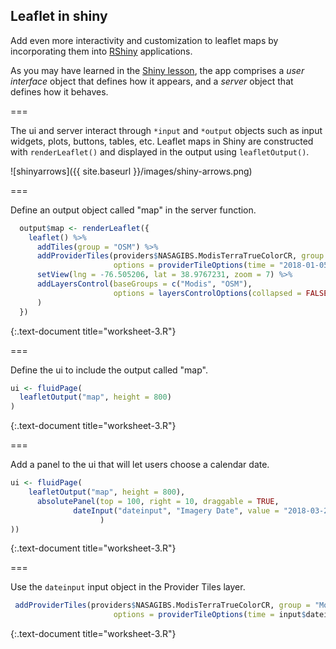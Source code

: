 ---
---

## Leaflet in shiny

Add even more interactivity and customization to leaflet maps by incorporating them into [RShiny](https://shiny.rstudio.com/) applications. 

As you may have learned in the [Shiny lesson](https://cyberhelp.sesync.org/basic-Shiny-lesson/), the app comprises a *user interface* object that defines how it appears, and a *server* object that defines how it behaves. 

===

The ui and server interact through `*input` and `*output` objects such as input widgets, plots, buttons, tables, etc. Leaflet maps in Shiny are constructed with `renderLeaflet()` and displayed in the output using `leafletOutput()`.

![shinyarrows]({{ site.baseurl }}/images/shiny-arrows.png)

===

Define an output object called "map" in the server function. 


~~~r
  output$map <- renderLeaflet({
    leaflet() %>%
      addTiles(group = "OSM") %>%
      addProviderTiles(providers$NASAGIBS.ModisTerraTrueColorCR, group = "Modis",
                       options = providerTileOptions(time = "2018-01-05")) %>%
      setView(lng = -76.505206, lat = 38.9767231, zoom = 7) %>%
      addLayersControl(baseGroups = c("Modis", "OSM"),
                       options = layersControlOptions(collapsed = FALSE)
      )
  })
~~~
{:.text-document title="worksheet-3.R"}


===

Define the ui to include the output called "map". 


~~~r
ui <- fluidPage(
  leafletOutput("map", height = 800)
)
~~~
{:.text-document title="worksheet-3.R"}


===

Add a panel to the ui that will let users choose a calendar date. 


~~~r
ui <- fluidPage(
    leafletOutput("map", height = 800),
      absolutePanel(top = 100, right = 10, draggable = TRUE,
              dateInput("dateinput", "Imagery Date", value = "2018-03-28"
                    )
))
~~~
{:.text-document title="worksheet-3.R"}


===

Use the `dateinput` input object in the Provider Tiles layer.


~~~r
 addProviderTiles(providers$NASAGIBS.ModisTerraTrueColorCR, group = "Modis",
                       options = providerTileOptions(time = input$dateinput))
~~~
{:.text-document title="worksheet-3.R"}

